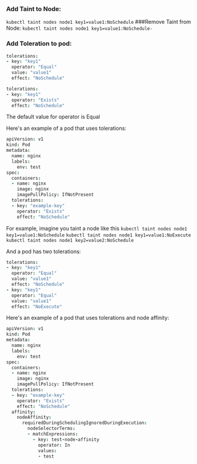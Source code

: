 ### Add Taint to Node:
`kubectl taint nodes node1 key1=value1:NoSchedule`
###Remove Taint from Node:
`kubectl taint nodes node1 key1=value1:NoSchedule-`
### Add Toleration to pod:

```coffee
tolerations:
- key: "key1"
  operator: "Equal"
  value: "value1"
  effect: "NoSchedule"
```

```coffee
tolerations:
- key: "key1"
  operator: "Exists"
  effect: "NoSchedule"
```

The default value for operator is Equal

Here's an example of a pod that uses tolerations:

```coffee
apiVersion: v1
kind: Pod
metadata:
  name: nginx
  labels:
    env: test
spec:
  containers:
  - name: nginx
    image: nginx
    imagePullPolicy: IfNotPresent
  tolerations:
  - key: "example-key"
    operator: "Exists"
    effect: "NoSchedule"
```

For example, imagine you taint a node like this
`kubectl taint nodes node1 key1=value1:NoSchedule`
`kubectl taint nodes node1 key1=value1:NoExecute`
`kubectl taint nodes node1 key2=value2:NoSchedule`

And a pod has two tolerations:

```coffee
tolerations:
- key: "key1"
  operator: "Equal"
  value: "value1"
  effect: "NoSchedule"
- key: "key1"
  operator: "Equal"
  value: "value1"
  effect: "NoExecute"
```

Here's an example of a pod that uses tolerations and node affinity:

```coffee
apiVersion: v1
kind: Pod
metadata:
  name: nginx
  labels:
    env: test
spec:
  containers:
  - name: nginx
    image: nginx
    imagePullPolicy: IfNotPresent
  tolerations:
  - key: "example-key"
    operator: "Exists"
    effect: "NoSchedule"
  affinity:
    nodeAffinity:
      requiredDuringSchedulingIgnoredDuringExecution:
        nodeSelectorTerms:
        - matchExpressions:
          - key: test-node-affinity
            operator: In
            values:
            - test
```
